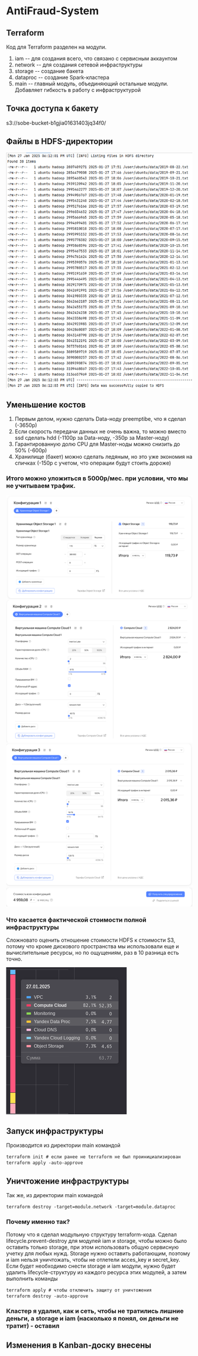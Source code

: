 # AntiFraud-System

## Terraform
Код для Terraform разделен на модули.
1) iam -- для создания всего, что связано с сервисным аккаунтом
2) network -- для создания сетевой инфраструктуры
3) storage -- создание бакета
4) dataproc -- создание Spark-кластера
5) main -- главный модуль, объединяющий остальные модули. Добавляет гибкость в работу с инфраструктурой

## Точка доступа к бакету
s3://sobe-bucket-b1gjia01631403jq34f0/

## Файлы в HDFS-директории
![hdfs_ls_new.png](terraform%2Fimages%2Fhdfs_ls_new.png)

## Уменьшение костов
1) Первым делом, нужно сделать Data-ноду preemptibe, что я сделал (-3650р)
2) Если скорость передачи данных не очень важна, то можно вместо ssd сделать hdd (-1100р за Data-ноду, -350р за Master-ноду)
3) Гарантированную долю CPU для Master-ноды можно снизить до 50% (-600р)
4) Хранилище (бакет) можно сделать ледяным, но это уже экономия на спичках (-150р с учетом, что операции будут стоить дороже)

### Итого можно уложиться в 5000р/мес. при условии, что мы не учитываем трафик.

![storage_calculator.png](terraform%2Fimages%2Fstorage_calculator.png)
![master_node_calculator.png](terraform%2Fimages%2Fmaster_node_calculator.png)
![data_node_calculator.png](terraform%2Fimages%2Fdata_node_calculator.png)
![final_sum_calculator.png](terraform%2Fimages%2Ffinal_sum_calculator.png)

### Что касается фактической стоимости полной инфраструктуры
Сложновато оценить отношение стоимости HDFS к стоимости S3, потому что кроме дискового пространства мы использовали еще 
и вычислительные ресурсы, но по ощущениям, раз в 10 разница есть точно.

![expense_comparison.png](terraform%2Fimages%2Fexpense_comparison.png)

## Запуск инфраструктуры
Производится из директории main командой
```
terraform init # если ранее не terraform не был проинициализирован
terraform apply -auto-approve
```
## Уничтожение инфраструктуры
Так же, из директории main командой
```
terraform destroy -target=module.network -target=module.dataproc
```
### Почему именно так?
Потому что я сделал модульную структуру terraform-кода. Сделал lifecycle.prevent-destroy для модулей iam и storage,
чтобы можно было оставить только storage, при этом использовать общую сервисную учетку для любых нужд.
Storage нужно оставить работающим, поэтому и iam нельзя уничтожать, чтобы не отлетели acces_key и secret_key.
Если будет необходимо снести storage и iam модули, нужно будет удалить lifecycle-структуру из каждого ресурса этих
модулей, а затем выполнить команды
```
terraform apply # чтобы отключить защиту от уничтожения
terraform destroy -auto-approve
```

### Кластер я удалил, как и сеть, чтобы не тратились лишние деньги, а storage и iam (насколько я понял, он деньги не тратит) - оставил

## Изменения в Kanban-доску внесены